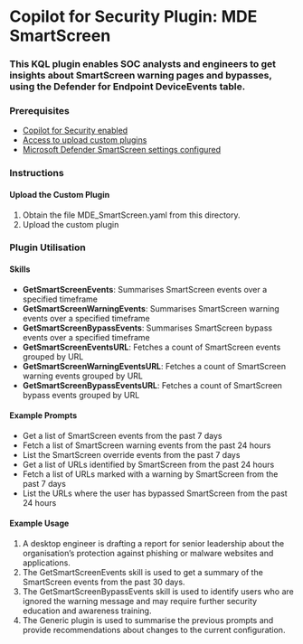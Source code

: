 # Copilot for Security Plugin: MDE SmartScreen

### **This KQL plugin enables SOC analysts and engineers to get insights about SmartScreen warning pages and bypasses, using the Defender for Endpoint DeviceEvents table.**

### Prerequisites

-   [Copilot for Security enabled](https://learn.microsoft.com/en-us/security-copilot/get-started-security-copilot#onboarding-to-microsoft-security-copilot)
-   [Access to upload custom plugins](https://learn.microsoft.com/en-us/security-copilot/manage-plugins?tabs=securitycopilotplugin#managing-custom-plugins)
-   [Microsoft Defender SmartScreen settings configured](https://learn.microsoft.com/en-us/windows/security/operating-system-security/virus-and-threat-protection/microsoft-defender-smartscreen/available-settings)

### Instructions

#### Upload the Custom Plugin

1.  Obtain the file MDE_SmartScreen.yaml from this directory.
2.  Upload the custom plugin

### Plugin Utilisation

#### Skills

- **GetSmartScreenEvents**: Summarises SmartScreen events over a specified timeframe
- **GetSmartScreenWarningEvents**: Summarises SmartScreen warning events over a specified timeframe
- **GetSmartScreenBypassEvents**: Summarises SmartScreen bypass events over a specified timeframe
- **GetSmartScreenEventsURL**: Fetches a count of SmartScreen events grouped by URL
- **GetSmartScreenWarningEventsURL**: Fetches a count of SmartScreen warning events grouped by URL
- **GetSmartScreenBypassEventsURL**: Fetches a count of SmartScreen bypass events grouped by URL

#### Example Prompts

- Get a list of SmartScreen events from the past 7 days
- Fetch a list of SmartScreen warning events from the past 24 hours
- List the SmartScreen override events from the past 7 days
- Get a list of URLs identified by SmartScreen from the past 24 hours
- Fetch a list of URLs marked with a warning by SmartScreen from the past 7 days
- List the URLs where the user has bypassed SmartScreen from the past 24 hours

#### Example Usage

1. A desktop engineer is drafting a report for senior leadership about the organisation’s protection against phishing or malware websites and applications.
2. The GetSmartScreenEvents skill is used to get a summary of the SmartScreen events from the past 30 days.
3. The GetSmartScreenBypassEvents skill is used to identify users who are ignored the warning message and may require further security education and awareness training. 
4. The Generic plugin is used to summarise the previous prompts and provide recommendations about changes to the current configuration. 
